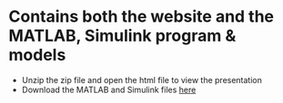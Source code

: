 # Contains both the website and the MATLAB, Simulink program & models

- Unzip the zip file and open the html file to view the presentation
- Download the MATLAB and Simulink files [here](https://1drv.ms/u/c/9110373039311164/EcF_Pn7LAnJKkptBiISR71sBNolAyx5hGRvNmHuFLRVyfA?e=J0h5NQ)
